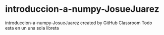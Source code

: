 # introduccion-a-numpy-JosueJuarez
introduccion-a-numpy-JosueJuarez created by GitHub Classroom
Todo esta en un una sola libreta

